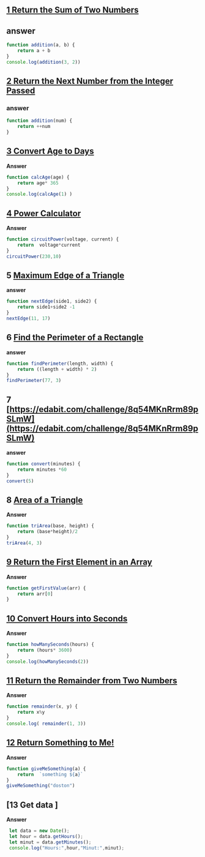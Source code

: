## [1 Return the Sum of Two Numbers](https://edabit.com/challenge/3LpBLgNRyaHMvNb4j)

## answer
```js
function addition(a, b) {
	return a + b
}
console.log(addition(3, 2))
```

## [2 Return the Next Number from the Integer Passed](https://edabit.com/challenge/NAQhEoxbofPidLxm9)

### answer

```js 
function addition(num) {
	return ++num
}   
```


## [ 3 Convert Age to Days](https://edabit.com/challenge/bL7hSc6Zh4zZJzGmw)

**Answer**
```js
function calcAge(age) {
	return age* 365
}
console.log(calcAge(1) )
```


## [4 Power Calculator](https://edabit.com/challenge/wAdE9te55cowBLcPs)

**Answer**

```js
function circuitPower(voltage, current) {
	return  voltage*current
}
circuitPower(230,10)
```


## 5 [ Maximum Edge of a Triangle](https://edabit.com/challenge/nhXofMMyrowMyr9Nv)

**answer**
```js 
function nextEdge(side1, side2) {
	return side1+side2 -1
}
nextEdge(11, 17)
```
## 6 [Find the Perimeter of a Rectangle](https://edabit.com/challenge/XnJ24rWW7iJkNrtsh)

**answer**

```js
function findPerimeter(length, width) {
	return ((length + width) * 2)
}
findPerimeter(77, 3)
```
## 7 [https://edabit.com/challenge/8q54MKnRrm89pSLmW](https://edabit.com/challenge/8q54MKnRrm89pSLmW)
**answer**

```js
function convert(minutes) {
	return minutes *60
}
convert(5)
```
## 8 [Area of a Triangle](https://edabit.com/challenge/3CaszbdZYGN4otQD8)
**Answer**

```js 
function triArea(base, height) {
	return (base*height)/2
}
triArea(4, 3) 
```

## [9 Return the First Element in an Array](https://edabit.com/challenge/QaApgtePE6QrCZ64o)
**Answer**

```js
function getFirstValue(arr) {
	return arr[0]
}
```

## [10 Convert Hours into Seconds](https://edabit.com/challenge/6AnQqiEjkJdZrWhPS)
**Answer**
```js
function howManySeconds(hours) {
	return (hours* 3600)
}
console.log(howManySeconds(2))

```


## [11 Return the Remainder from Two Numbers](https://edabit.com/challenge/Q2j5FTFtsk7PdzrQk)
**Answer**
```js
function remainder(x, y) {
	return x%y
}
console.log( remainder(1, 3))
```


## [12 Return Something to Me!](https://edabit.com/challenge/MvZK536X7fyrWH8Qc)
**Answer**

```js
function giveMeSomething(a) {
	return  `something ${a}`
}
giveMeSomething("doston")
```

## [13 Get data ]

**Answer**
```js
 let data = new Date();
 let hour = data.getHours();
 let minut = data.getMinutes();
 console.log("Hours:",hour,"Minut:",minut);

```